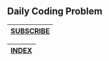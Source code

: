 ## Daily Coding Problem

|**[SUBSCRIBE](https://www.dailycodingproblem.com/)**|
|----------------------------------------------------|

|**[INDEX](https://github.com/theInvincible/Daily-Coding-Problem/blob/master/Collection/INDEX.md)**|
|--------------------------------------------------------------------------------------------------|


